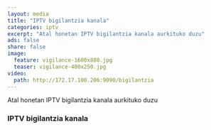 ```yaml
---
layout: media
title: "IPTV bigilantzia kanala"
categories: iptv
excerpt: "Atal honetan IPTV bigilantzia kanala aurkituko duzu"
ads: false
share: false
image:
  feature: vigilance-1600x800.jpg
  teaser: vigilance-400x250.jpg
video:
  path: http://172.17.100.206:9090/bigilantzia
---
```


Atal honetan IPTV bigilantzia kanala aurkituko duzu

### IPTV bigilantzia kanala

